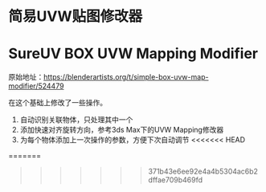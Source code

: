 # 简易UVW贴图修改器
# SureUV BOX UVW Mapping Modifier

原始地址：https://blenderartists.org/t/simple-box-uvw-map-modifier/524479

在这个基础上修改了一些操作。
1.  自动识别关联物体，只处理其中一个
2.  添加快速对齐旋转方向，参考3ds Max下的UVW Mapping修改器
3.  为每个物体添加上一次操作的参数，方便下次自动调节
<<<<<<< HEAD

=======
>>>>>>> 371b43e6ee92e4a4b5304ac6b2dffae709b469fd
